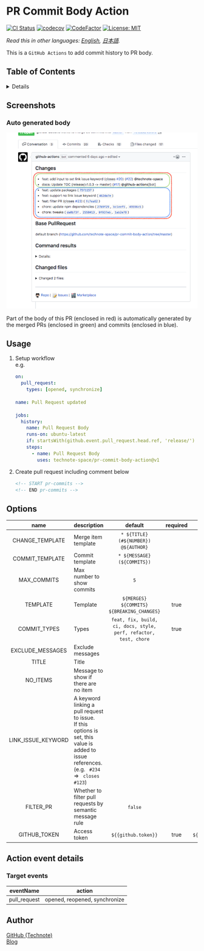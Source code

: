 # PR Commit Body Action

[![CI Status](https://github.com/technote-space/pr-commit-body-action/workflows/CI/badge.svg)](https://github.com/technote-space/pr-commit-body-action/actions)
[![codecov](https://codecov.io/gh/technote-space/pr-commit-body-action/branch/master/graph/badge.svg)](https://codecov.io/gh/technote-space/pr-commit-body-action)
[![CodeFactor](https://www.codefactor.io/repository/github/technote-space/pr-commit-body-action/badge)](https://www.codefactor.io/repository/github/technote-space/pr-commit-body-action)
[![License: MIT](https://img.shields.io/badge/License-MIT-blue.svg)](https://github.com/technote-space/pr-commit-body-action/blob/master/LICENSE)

*Read this in other languages: [English](README.md), [日本語](README.ja.md).*

This is a `GitHub Actions` to add commit history to PR body.

## Table of Contents

<!-- START doctoc generated TOC please keep comment here to allow auto update -->
<!-- DON'T EDIT THIS SECTION, INSTEAD RE-RUN doctoc TO UPDATE -->
<details>
<summary>Details</summary>

- [Screenshots](#screenshots)
  - [Auto generated body](#auto-generated-body)
- [Usage](#usage)
- [Options](#options)
- [Action event details](#action-event-details)
  - [Target events](#target-events)
- [Author](#author)

</details>
<!-- END doctoc generated TOC please keep comment here to allow auto update -->

## Screenshots
### Auto generated body
![pr-body](https://raw.githubusercontent.com/technote-space/pr-commit-body-action/images/pr-body.png)

Part of the body of this PR (enclosed in red) is automatically generated by the merged PRs (enclosed in green) and commits (enclosed in blue).

## Usage
1. Setup workflow  
    e.g.
    ```yaml
    on:
      pull_request:
        types: [opened, synchronize]
    
    name: Pull Request updated
    
    jobs:
      history:
        name: Pull Request Body
        runs-on: ubuntu-latest
        if: startsWith(github.event.pull_request.head.ref, 'release/')
        steps:
          - name: Pull Request Body
            uses: technote-space/pr-commit-body-action@v1
    ```
1. Create pull request including comment below
    ```markdown
    <!-- START pr-commits -->
    <!-- END pr-commits -->
    ```

## Options
| name | description | default | required | e.g. |
|:---:|:---|:---:|:---:|:---:|
|CHANGE_TEMPLATE|Merge item template|`* ${TITLE} (#${NUMBER}) @${AUTHOR}`| |`- ${TITLE}`|
|COMMIT_TEMPLATE|Commit template|`* ${MESSAGE} (${COMMITS})`| |`- ${MESSAGE}`|
|MAX_COMMITS|Max number to show commits|`5`| |`3`|
|TEMPLATE|Template|`${MERGES}`<br>`${COMMITS}`<br>`${BREAKING_CHANGES}`|true|`${MERGES}`|
|COMMIT_TYPES|Types|`feat, fix, build, ci, docs, style, perf, refactor, test, chore`|true|`feat, fix, chore`|
|EXCLUDE_MESSAGES|Exclude messages| | |`tweaks`|
|TITLE|Title| | |`Changes:`|
|NO_ITEMS|Message to show if there are no item| | |`- no item`|
|LINK_ISSUE_KEYWORD|A keyword linking a pull request to issue.<br>If this options is set, this value is added to issue references.<br>(e.g. ` #234` => ` closes #123`)| | |`closes`|
|FILTER_PR|Whether to filter pull requests by semantic message rule|`false`| |`true`|
|GITHUB_TOKEN|Access token|`${{github.token}}`|true|`${{secrets.ACCESS_TOKEN}}`|

## Action event details
### Target events
| eventName | action |
|:---:|:---:|
|pull_request|opened, reopened, synchronize|

## Author
[GitHub (Technote)](https://github.com/technote-space)  
[Blog](https://technote.space)
